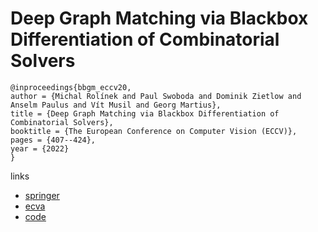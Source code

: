 # Deep Graph Matching via Blackbox Differentiation of Combinatorial Solvers

```
@inproceedings{bbgm_eccv20,
author = {Michal Rolínek and Paul Swoboda and Dominik Zietlow and Anselm Paulus and Vít Musil and Georg Martius},
title = {Deep Graph Matching via Blackbox Differentiation of Combinatorial Solvers},
booktitle = {The European Conference on Computer Vision (ECCV)},
pages = {407--424},
year = {2022}
}
```

links
- [springer](https://link.springer.com/chapter/10.1007/978-3-030-58604-1_25)
- [ecva](https://www.ecva.net/papers/eccv_2020/papers_ECCV/html/6207_ECCV_2020_paper.php)
- [code](https://github.com/martius-lab/blackbox-deep-graph-matching)
